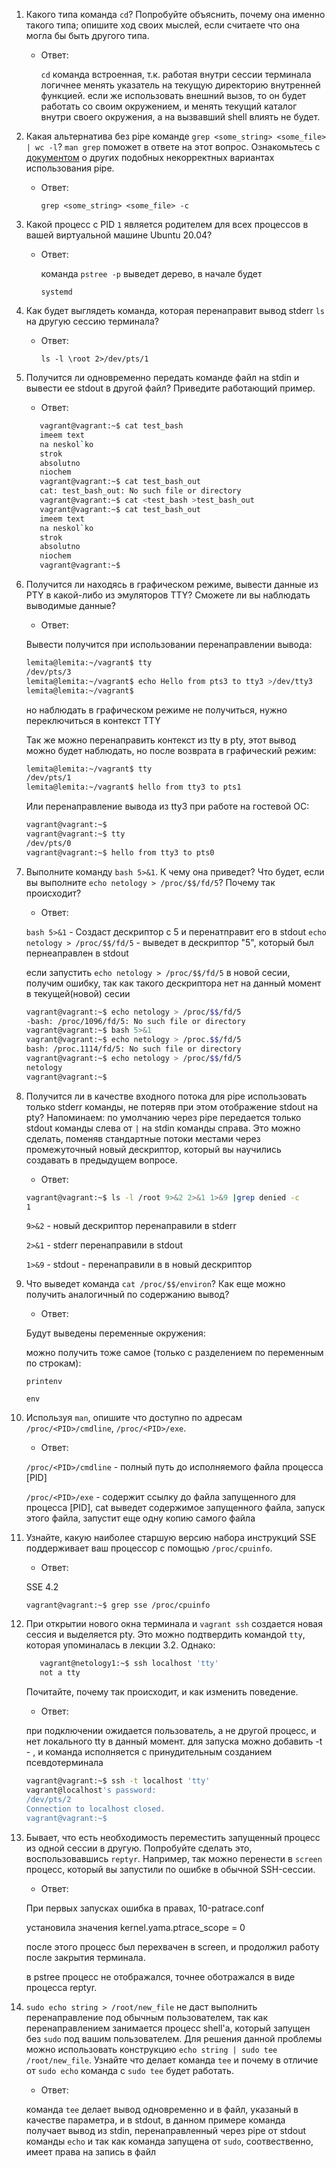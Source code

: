 1. Какого типа команда `cd`? Попробуйте объяснить, почему она именно такого типа; опишите ход своих мыслей, если считаете что она могла бы быть другого типа.
    + Ответ:
     
      `cd` команда встроенная, т.к. работая внутри сессии терминала
         логичнее менять указатель на текущую директорию внутренней функцией.
         если же использовать внешний вызов, то он будет работать со своим окружением, и менять  текущий каталог внутри своего окружения, а на вызвавший shell влиять не будет.
1. Какая альтернатива без pipe команде `grep <some_string> <some_file> | wc -l`? `man grep` поможет в ответе на этот вопрос. Ознакомьтесь с [документом](http://www.smallo.ruhr.de/award.html) о других подобных некорректных вариантах использования pipe.
    + Ответ:
    
        `grep <some_string> <some_file> -c`
1. Какой процесс с PID `1` является родителем для всех процессов в вашей виртуальной машине Ubuntu 20.04?
    + Ответ:
    
      команда `pstree -p` выведет дерево, в начале будет
     
      `systemd`
1. Как будет выглядеть команда, которая перенаправит вывод stderr `ls` на другую сессию терминала?
    + Ответ:
    
      `ls -l \root 2>/dev/pts/1`
1. Получится ли одновременно передать команде файл на stdin и вывести ее stdout в другой файл? Приведите работающий пример.
    + Ответ:
    
    ```bash
       vagrant@vagrant:~$ cat test_bash
       imeem text
       na neskol`ko
       strok
       absolutno
       niochem
       vagrant@vagrant:~$ cat test_bash_out
       cat: test_bash_out: No such file or directory
       vagrant@vagrant:~$ cat <test_bash >test_bash_out
       vagrant@vagrant:~$ cat test_bash_out
       imeem text
       na neskol`ko
       strok
       absolutno
       niochem
       vagrant@vagrant:~$ 
    ```

1. Получится ли находясь в графическом режиме, вывести данные из PTY в какой-либо из эмуляторов TTY? Сможете ли вы наблюдать выводимые данные?
    + Ответ:
    
    Вывести получится при использовании перенаправлении вывода:
    ```bash
    lemita@lemita:~/vagrant$ tty
    /dev/pts/3
    lemita@lemita:~/vagrant$ echo Hello from pts3 to tty3 >/dev/tty3
    lemita@lemita:~/vagrant$ 
    ```

    но наблюдать в графическом режиме не получиться, нужно переключиться в контекст TTY
   
    Так же можно перенаправить контекст из tty в pty, этот вывод можно будет наблюдать, но после возврата в графический режим:
    ```bash
    lemita@lemita:~/vagrant$ tty
    /dev/pts/1
    lemita@lemita:~/vagrant$ hello from tty3 to pts1
    ```

    Или перенаправление вывода из tty3 при работе на гостевой ОС:
    ```bash
    vagrant@vagrant:~$ 
    vagrant@vagrant:~$ tty
    /dev/pts/0
    vagrant@vagrant:~$ hello from tty3 to pts0
    ```
1. Выполните команду `bash 5>&1`. К чему она приведет? Что будет, если вы выполните `echo netology > /proc/$$/fd/5`? Почему так происходит?
    + Ответ:
    
    `bash 5>&1` - Создаст дескриптор с 5 и перенатправит его в stdout
    `echo netology > /proc/$$/fd/5` - выведет в дескриптор "5", который был пернеаправлен в stdout

    если запустить `echo netology > /proc/$$/fd/5` в новой сесии, получим ошибку, так как такого дескриптора нет на данный момент в текущей(новой) сесии

     ```bash
     vagrant@vagrant:~$ echo netology > /proc/$$/fd/5
     -bash: /proc/1096/fd/5: No such file or directory
     vagrant@vagrant:~$ bash 5>&1
     vagrant@vagrant:~$ echo netology > /proc.$$/fd/5
     bash: /proc.1114/fd/5: No such file or directory
     vagrant@vagrant:~$ echo netology > /proc/$$/fd/5
     netology
     vagrant@vagrant:~$ 
     ```
1. Получится ли в качестве входного потока для pipe использовать только stderr команды, не потеряв при этом отображение stdout на pty? Напоминаем: по умолчанию через pipe передается только stdout команды слева от `|` на stdin команды справа.
Это можно сделать, поменяв стандартные потоки местами через промежуточный новый дескриптор, который вы научились создавать в предыдущем вопросе.
    + Ответ:
    
    ```bash
   vagrant@vagrant:~$ ls -l /root 9>&2 2>&1 1>&9 |grep denied -c 
   1
   ```
   
   `9>&2` - новый дескриптор перенаправили в stderr
   
   `2>&1` - stderr перенаправили в stdout 
   
   `1>&9` - stdout - перенаправили в в новый дескриптор
1. Что выведет команда `cat /proc/$$/environ`? Как еще можно получить аналогичный по содержанию вывод?
    + Ответ:
    
    Будут выведены переменные окружения:
    
    можно получить тоже самое (только с разделением по переменным по строкам):
    
    `printenv`
    
    `env`
1. Используя `man`, опишите что доступно по адресам `/proc/<PID>/cmdline`, `/proc/<PID>/exe`.
    + Ответ:
    
    `/proc/<PID>/cmdline` - полный путь до исполняемого файла процесса [PID]
    
    `/proc/<PID>/exe` - содержит ссылку до файла запущенного для процесса [PID], 
     cat выведет содержимое запущенного файла, запуск этого файла,  запустит еще одну копию самого файла
1. Узнайте, какую наиболее старшую версию набора инструкций SSE поддерживает ваш процессор с помощью `/proc/cpuinfo`.
    + Ответ:
    
    SSE 4.2
    
    `vagrant@vagrant:~$ grep sse /proc/cpuinfo`
1. При открытии нового окна терминала и `vagrant ssh` создается новая сессия и выделяется pty. Это можно подтвердить командой `tty`, которая упоминалась в лекции 3.2. Однако:

    ```bash
	   vagrant@netology1:~$ ssh localhost 'tty'
	   not a tty
    ```
   Почитайте, почему так происходит, и как изменить поведение.
    + Ответ:
    
    при подключении ожидается пользователь, а не другой процесс, и нет локального tty в данный момент. 
    для запуска можно добавить -t - , и команда исполняется c принудительным созданием псевдотерминала

    ```bash
   vagrant@vagrant:~$ ssh -t localhost 'tty'
   vagrant@localhost's password: 
   /dev/pts/2
   Connection to localhost closed.
   vagrant@vagrant:~$ 
   ```
1. Бывает, что есть необходимость переместить запущенный процесс из одной сессии в другую. Попробуйте сделать это, воспользовавшись `reptyr`. Например, так можно перенести в `screen` процесс, который вы запустили по ошибке в обычной SSH-сессии.
    + Ответ:
    
    При первых запусках ошибка в правах, 10-patrace.conf
    
    установила значения  kernel.yama.ptrace_scope = 0
    
    после этого процесс был перехвачен в screen, и продолжил работу после закрытия терминала. 

    в pstree процесс не отображался, точнее оботражался в виде процесса reptyr.
1. `sudo echo string > /root/new_file` не даст выполнить перенаправление под обычным пользователем, так как перенаправлением занимается процесс shell'а, который запущен без `sudo` под вашим пользователем. Для решения данной проблемы можно использовать конструкцию `echo string | sudo tee /root/new_file`. Узнайте что делает команда `tee` и почему в отличие от `sudo echo` команда с `sudo tee` будет работать.
    + Ответ:
    
    команда `tee` делает вывод одновременно и в файл, указаный в качестве параметра, и в stdout, 
    в данном примере команда получает вывод из stdin, перенаправленный через pipe от stdout команды `echo`
    и так как команда запущена от `sudo`, соотвественно, имеет права на запись в файл
